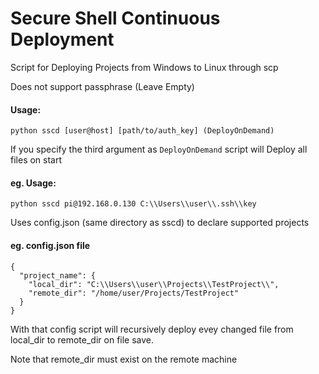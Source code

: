 Secure Shell Continuous Deployment
==================================

Script for Deploying Projects from Windows to Linux through scp

Does not support passphrase (Leave Empty)


#### Usage: 
```
python sscd [user@host] [path/to/auth_key] (DeployOnDemand)
```

If you specify the third argument as `DeployOnDemand` script will Deploy all files on start

#### eg. Usage: 
```
python sscd pi@192.168.0.130 C:\\Users\\user\\.ssh\\key
```

Uses config.json (same directory as sscd) to declare supported projects
#### eg. config.json file
```
{
  "project_name": {
    "local_dir": "C:\\Users\\user\\Projects\\TestProject\\",
    "remote_dir": "/home/user/Projects/TestProject"
  }
}
```

With that config script will recursively deploy evey changed file from local_dir to remote_dir on file save.

Note that remote_dir must exist on the remote machine 
